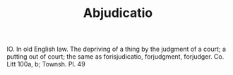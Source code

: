 ---
title: Abjudicatio
permalink: "/definitions/abjudicatio.html"
body: IO. In old English law. The depriving of a thing by the judgment of a court;
  a putting out of court; the same as forisjudicatio, forjudgment, forjudger. Co.
  Litt 100a, b; Townsh. Pl. 49
published_at: '2018-07-07'
layout: post
---